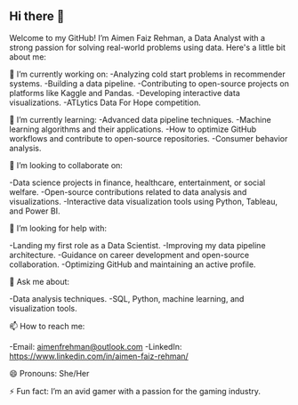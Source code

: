 ## Hi there 👋

Welcome to my GitHub! I’m Aimen Faiz Rehman, a Data Analyst with a strong passion for solving real-world problems using data. Here's a little bit about me:

🔭 I’m currently working on:
-Analyzing cold start problems in recommender systems.
-Building a data pipeline. 
-Contributing to open-source projects on platforms like Kaggle and Pandas.
-Developing interactive data visualizations.
-ATLytics Data For Hope competition. 

🌱 I’m currently learning:
-Advanced data pipeline techniques.
-Machine learning algorithms and their applications.
-How to optimize GitHub workflows and contribute to open-source repositories.
-Consumer behavior analysis. 

👯 I’m looking to collaborate on:

-Data science projects in finance, healthcare, entertainment, or social welfare.
-Open-source contributions related to data analysis and visualizations.
-Interactive data visualization tools using Python, Tableau, and Power BI.

🤔 I’m looking for help with:

-Landing my first role as a Data Scientist. 
-Improving my data pipeline architecture.
-Guidance on career development and open-source collaboration.
-Optimizing GitHub and maintaining an active profile.

💬 Ask me about:

-Data analysis techniques.
-SQL, Python, machine learning, and visualization tools.

📫 How to reach me:

-Email: aimenfrehman@outlook.com
-LinkedIn: https://www.linkedin.com/in/aimen-faiz-rehman/

😄 Pronouns:
She/Her

⚡ Fun fact:
I’m an avid gamer with a passion for the gaming industry.
